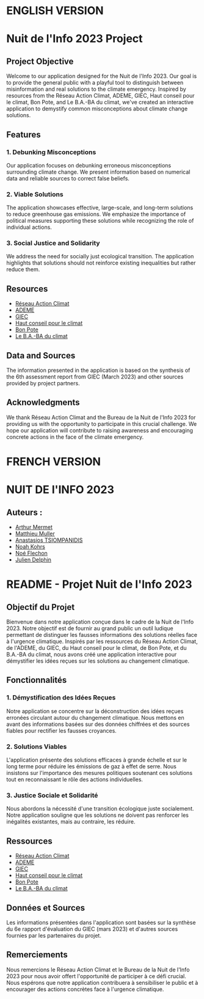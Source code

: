 # ENGLISH VERSION
# Nuit de l'Info 2023 Project

## Project Objective
Welcome to our application designed for the Nuit de l'Info 2023. Our goal is to provide the general public with a playful tool to distinguish between misinformation and real solutions to the climate emergency. Inspired by resources from the Réseau Action Climat, ADEME, GIEC, Haut conseil pour le climat, Bon Pote, and Le B.A.-BA du climat, we've created an interactive application to demystify common misconceptions about climate change solutions.

## Features

### 1. Debunking Misconceptions
Our application focuses on debunking erroneous misconceptions surrounding climate change. We present information based on numerical data and reliable sources to correct false beliefs.

### 2. Viable Solutions
The application showcases effective, large-scale, and long-term solutions to reduce greenhouse gas emissions. We emphasize the importance of political measures supporting these solutions while recognizing the role of individual actions.

### 3. Social Justice and Solidarity
We address the need for socially just ecological transition. The application highlights that solutions should not reinforce existing inequalities but rather reduce them.

## Resources
- [Réseau Action Climat](https://reseauactionclimat.org/)
- [ADEME](https://www.ademe.fr/)
- [GIEC](https://www.ipcc.ch/)
- [Haut conseil pour le climat](https://www.hautconseilclimat.fr/)
- [Bon Pote](https://bonpote.com/)
- [Le B.A.-BA du climat](https://climat.cned.fr/formations/)

## Data and Sources
The information presented in the application is based on the synthesis of the 6th assessment report from GIEC (March 2023) and other sources provided by project partners.

## Acknowledgments
We thank Réseau Action Climat and the Bureau de la Nuit de l'Info 2023 for providing us with the opportunity to participate in this crucial challenge. We hope our application will contribute to raising awareness and encouraging concrete actions in the face of the climate emergency.

# FRENCH VERSION
# NUIT DE l'INFO 2023
## Auteurs :
- [Arthur Mermet](https://github.com/DNSJambon)
- [Matthieu Muller](https://github.com/Arion1771)
- [Anastasios TSIOMPANIDIS]()
- [Noah Kohrs](https://github.com/noahkohrs)
- [Noé Flechon]()
- [Julien Delphin]()

# README - Projet Nuit de l'Info 2023

## Objectif du Projet
Bienvenue dans notre application conçue dans le cadre de la Nuit de l'Info 2023. Notre objectif est de fournir au grand public un outil ludique permettant de distinguer les fausses informations des solutions réelles face à l'urgence climatique. Inspirés par les ressources du Réseau Action Climat, de l'ADEME, du GIEC, du Haut conseil pour le climat, de Bon Pote, et du B.A.-BA du climat, nous avons créé une application interactive pour démystifier les idées reçues sur les solutions au changement climatique.

## Fonctionnalités

### 1. Démystification des Idées Reçues
Notre application se concentre sur la déconstruction des idées reçues erronées circulant autour du changement climatique. Nous mettons en avant des informations basées sur des données chiffrées et des sources fiables pour rectifier les fausses croyances.

### 2. Solutions Viables
L'application présente des solutions efficaces à grande échelle et sur le long terme pour réduire les émissions de gaz à effet de serre. Nous insistons sur l'importance des mesures politiques soutenant ces solutions tout en reconnaissant le rôle des actions individuelles.

### 3. Justice Sociale et Solidarité
Nous abordons la nécessité d'une transition écologique juste socialement. Notre application souligne que les solutions ne doivent pas renforcer les inégalités existantes, mais au contraire, les réduire.

## Ressources
- [Réseau Action Climat](https://reseauactionclimat.org/)
- [ADEME](https://www.ademe.fr/)
- [GIEC](https://www.ipcc.ch/)
- [Haut conseil pour le climat](https://www.hautconseilclimat.fr/)
- [Bon Pote](https://bonpote.com/)
- [Le B.A.-BA du climat](https://climat.cned.fr/formations/)

## Données et Sources
Les informations présentées dans l'application sont basées sur la synthèse du 6e rapport d'évaluation du GIEC (mars 2023) et d'autres sources fournies par les partenaires du projet.

## Remerciements
Nous remercions le Réseau Action Climat et le Bureau de la Nuit de l'Info 2023 pour nous avoir offert l'opportunité de participer à ce défi crucial. Nous espérons que notre application contribuera à sensibiliser le public et à encourager des actions concrètes face à l'urgence climatique.

